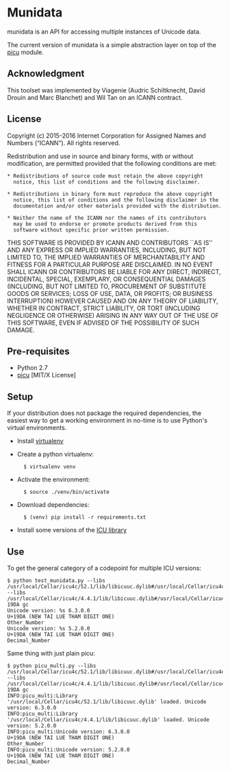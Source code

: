 # Munidata

munidata is an API for accessing multiple instances of Unicode data.

The current version of munidata is a simple abstraction layer on top of the [picu](https://pypi.python.org/pypi/picu) module.

## Acknowledgment

This toolset was implemented by Viagenie (Audric Schiltknecht, David
Drouin and Marc Blanchet) and Wil Tan on an ICANN contract.

## License

Copyright (c) 2015-2016 Internet Corporation for Assigned Names and
Numbers (“ICANN”). All rights reserved.

Redistribution and use in source and binary forms, with or without
modification, are permitted provided that the following conditions are met:

    * Redistributions of source code must retain the above copyright
      notice, this list of conditions and the following disclaimer.

    * Redistributions in binary form must reproduce the above copyright
      notice, this list of conditions and the following disclaimer in the
      documentation and/or other materials provided with the distribution.

    * Neither the name of the ICANN nor the names of its contributors
      may be used to endorse or promote products derived from this
      software without specific prior written permission.

THIS SOFTWARE IS PROVIDED BY ICANN AND CONTRIBUTORS ``AS IS'' AND ANY
EXPRESS OR IMPLIED WARRANTIES, INCLUDING, BUT NOT LIMITED TO, THE
IMPLIED WARRANTIES OF MERCHANTABILITY AND FITNESS FOR A PARTICULAR
PURPOSE ARE DISCLAIMED. IN NO EVENT SHALL ICANN OR CONTRIBUTORS BE
LIABLE FOR ANY DIRECT, INDIRECT, INCIDENTAL, SPECIAL, EXEMPLARY, OR
CONSEQUENTIAL DAMAGES (INCLUDING, BUT NOT LIMITED TO, PROCUREMENT OF
SUBSTITUTE GOODS OR SERVICES; LOSS OF USE, DATA, OR PROFITS; OR BUSINESS
INTERRUPTION) HOWEVER CAUSED AND ON ANY THEORY OF LIABILITY, WHETHER IN
CONTRACT, STRICT LIABILITY, OR TORT (INCLUDING NEGLIGENCE OR OTHERWISE)
ARISING IN ANY WAY OUT OF THE USE OF THIS SOFTWARE, EVEN IF ADVISED OF
THE POSSIBILITY OF SUCH DAMAGE.
## Pre-requisites

* Python 2.7
* [picu](https://pypi.python.org/pypi/picu) [MIT/X License]

## Setup

If your distribution does not package the required dependencies, the easiest way
to get a working environment in no-time is to use Python's virtual environments.

* Install [virtualenv](https://github.com/pypa/virtualenv)
* Create a python virtualenv:

		$ virtualenv venv

* Activate the environment:

		$ source ./venv/bin/activate

* Download dependencies:

		$ (venv) pip install -r requirements.txt

* Install some versions of the [ICU library](http://site.icu-project.org/download)

## Use

To get the general category of a codepoint for multiple ICU versions:

    $ python test_munidata.py --libs /usr/local/Cellar/icu4c/52.1/lib/libicuuc.dylib#/usr/local/Cellar/icu4c/52.1/lib/libicui18n.52.1.dylib#52 --libs /usr/local/Cellar/icu4c/4.4.1/lib/libicuuc.dylib#/usr/local/Cellar/icu4c/4.4.1/lib/libicui18n.dylib#44 19DA gc
    Unicode version: %s 6.3.0.0
    U+19DA (NEW TAI LUE THAM DIGIT ONE)
    Other_Number
    Unicode version: %s 5.2.0.0
    U+19DA (NEW TAI LUE THAM DIGIT ONE)
    Decimal_Number

Same thing with just plain picu:

    $ python picu_multi.py --libs /usr/local/Cellar/icu4c/52.1/lib/libicuuc.dylib#/usr/local/Cellar/icu4c/52.1/lib/libicui18n.52.1.dylib#52 --libs /usr/local/Cellar/icu4c/4.4.1/lib/libicuuc.dylib#/usr/local/Cellar/icu4c/4.4.1/lib/libicui18n.dylib#44 19DA gc
    INFO:picu_multi:Library '/usr/local/Cellar/icu4c/52.1/lib/libicuuc.dylib' loaded. Unicode version: 6.3.0.0
    INFO:picu_multi:Library '/usr/local/Cellar/icu4c/4.4.1/lib/libicuuc.dylib' loaded. Unicode version: 5.2.0.0
    INFO:picu_multi:Unicode version: 6.3.0.0
    U+19DA (NEW TAI LUE THAM DIGIT ONE)
    Other_Number
    INFO:picu_multi:Unicode version: 5.2.0.0
    U+19DA (NEW TAI LUE THAM DIGIT ONE)
    Decimal_Number
